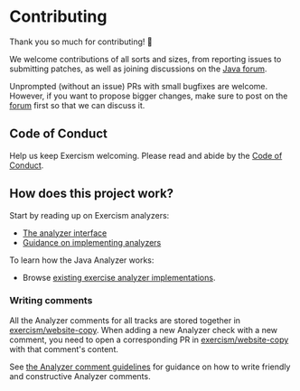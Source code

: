# Contributing

Thank you so much for contributing! 🎉

We welcome contributions of all sorts and sizes, from reporting issues to submitting patches, as well as joining discussions on the [Java forum][java-forum].

Unprompted (without an issue) PRs with small bugfixes are welcome.
However, if you want to propose bigger changes, make sure to post on the [forum][java-forum] first so that we can discuss it.

## Code of Conduct

Help us keep Exercism welcoming.
Please read and abide by the [Code of Conduct][coc].

## How does this project work?

Start by reading up on Exercism analyzers:

- [The analyzer interface][analyzer-docs-interface]
- [Guidance on implementing analyzers][analyzer-docs-guidance]

To learn how the Java Analyzer works:

- Browse [existing exercise analyzer implementations][browse-analyzers].

### Writing comments

All the Analyzer comments for all tracks are stored together in [exercism/website-copy][analyzer-comments].
When adding a new Analyzer check with a new comment, you need to open a corresponding PR in [exercism/website-copy][analyzer-comments] with that comment's content.

See [the Analyzer comment guidelines][analyzer-comments-guidelines] for guidance on how to write friendly and constructive Analyzer comments.

[coc]: https://github.com/exercism/java-analyzer/blob/main/CODE_OF_CONDUCT.md
[analyzer-comments]: https://github.com/exercism/website-copy/tree/main/analyzer-comments
[analyzer-comments-guidelines]: https://exercism.org/docs/building/tooling/analyzers/comments
[java-forum]: https://forum.exercism.org/c/programming/java/91
[browse-analyzers]: https://github.com/exercism/java-analyzer/tree/main/src/main/java/analyzer/exercises/
[analyzer-docs-guidance]: https://exercism.org/docs/building/tooling/analyzers/guidance
[analyzer-docs-interface]: https://exercism.org/docs/building/tooling/analyzers/interface